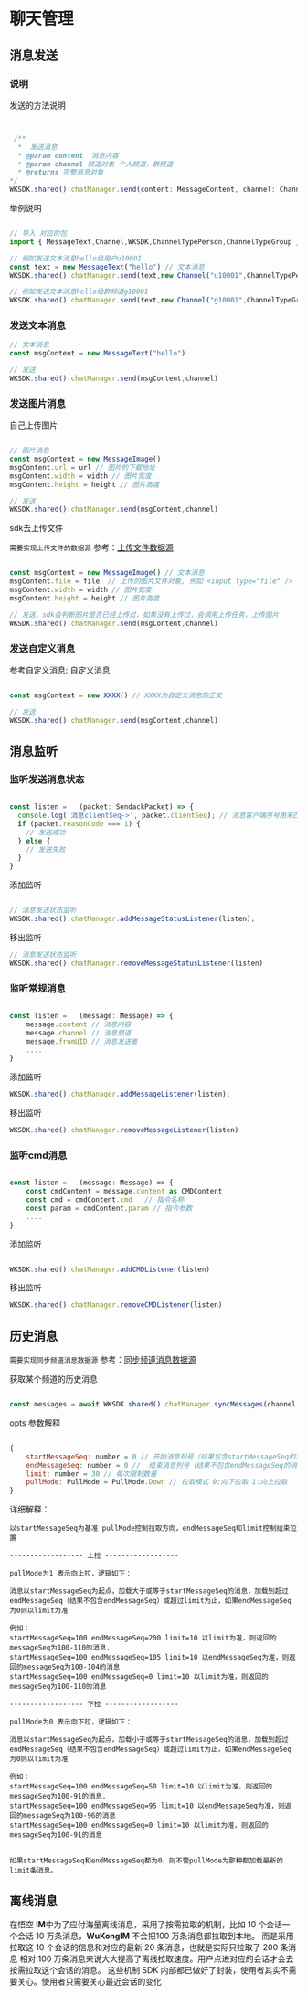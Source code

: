 # 聊天管理

## 消息发送


### 说明

发送的方法说明
```js


 /**
  *  发送消息
  * @param content  消息内容
  * @param channel 频道对象 个人频道，群频道
  * @returns 完整消息对象
*/
WKSDK.shared().chatManager.send(content: MessageContent, channel: Channel)


```

举例说明

``` js

// 导入 对应的包
import { MessageText,Channel,WKSDK,ChannelTypePerson,ChannelTypeGroup } from "wukongimjssdk";

// 例如发送文本消息hello给用户u10001
const text = new MessageText("hello") // 文本消息
WKSDK.shared().chatManager.send(text,new Channel("u10001",ChannelTypePerson))

// 例如发送文本消息hello给群频道g10001
WKSDK.shared().chatManager.send(text,new Channel("g10001",ChannelTypeGroup))

```

### 发送文本消息

``` js
// 文本消息
const msgContent = new MessageText("hello") 

// 发送
WKSDK.shared().chatManager.send(msgContent,channel)

```

### 发送图片消息

自己上传图片

``` js

// 图片消息
const msgContent = new MessageImage() 
msgContent.url = url // 图片的下载地址
msgContent.width = width // 图片宽度
msgContent.height = height // 图片高度

// 发送
WKSDK.shared().chatManager.send(msgContent,channel)

```

sdk去上传文件

`需要实现上传文件的数据源` 参考：[上传文件数据源](/sdk/jssdk/datasource.html#文件上传数据源)

``` js

const msgContent = new MessageImage() // 文本消息
msgContent.file = file  // 上传的图片文件对象, 例如 <input type="file" /> 获取到的文件对象 
msgContent.width = width // 图片宽度
msgContent.height = height // 图片高度

// 发送，sdk会判断图片是否已经上传过，如果没有上传过，会调用上传任务，上传图片
WKSDK.shared().chatManager.send(msgContent,channel)

```

### 发送自定义消息

参考自定义消息: [自定义消息](/sdk/jssdk/advance.html#自定义消息)

```ts

const msgContent = new XXXX() // XXXX为自定义消息的正文

// 发送
WKSDK.shared().chatManager.send(msgContent,channel)
```

## 消息监听

### 监听发送消息状态

``` js

const listen =   (packet: SendackPacket) => {
  console.log('消息clientSeq->', packet.clientSeq); // 消息客户端序号用来匹配对应的发送的消息
  if (packet.reasonCode === 1) {
    // 发送成功
  } else {
    // 发送失败
  }
}

```

添加监听

```js

// 消息发送状态监听
WKSDK.shared().chatManager.addMessageStatusListener(listen);

```


移出监听

```js
// 消息发送状态监听
WKSDK.shared().chatManager.removeMessageStatusListener(listen)

```

### 监听常规消息


``` js

const listen =   (message: Message) => {
    message.content // 消息内容
    message.channel // 消息频道
    message.fromUID // 消息发送者
    ....
}

```

添加监听

```js
WKSDK.shared().chatManager.addMessageListener(listen);
```


移出监听

```js
WKSDK.shared().chatManager.removeMessageListener(listen)
```

### 监听cmd消息

``` js

const listen =   (message: Message) => {
    const cmdContent = message.content as CMDContent
    const cmd = cmdContent.cmd   // 指令名称
    const param = cmdContent.param // 指令参数
    ....
}

```


添加监听

```js

WKSDK.shared().chatManager.addCMDListener(listen)

```


移出监听

```js
WKSDK.shared().chatManager.removeCMDListener(listen)

```

## 历史消息

`需要实现同步频道消息数据源` 参考：[同步频道消息数据源](/sdk/jssdk/datasource.html#同步频道消息数据源)

获取某个频道的历史消息

```js

const messages = await WKSDK.shared().chatManager.syncMessages(channel, opts)


```

opts 参数解释

```js

{
    startMessageSeq: number = 0 // 开始消息列号（结果包含startMessageSeq的消息）
    endMessageSeq: number = 0 //  结束消息列号（结果不包含endMessageSeq的消息）0表示不限制
    limit: number = 30 // 每次限制数量
    pullMode: PullMode = PullMode.Down // 拉取模式 0:向下拉取 1:向上拉取
}

```

详细解释：

```
以startMessageSeq为基准 pullMode控制拉取方向，endMessageSeq和limit控制结束位置

------------------ 上拉 ------------------

pullMode为1 表示向上拉，逻辑如下：

消息以startMessageSeq为起点，加载大于或等于startMessageSeq的消息，加载到超过endMessageSeq（结果不包含endMessageSeq）或超过limit为止，如果endMessageSeq为0则以limit为准

例如：
startMessageSeq=100 endMessageSeq=200 limit=10 以limit为准，则返回的messageSeq为100-110的消息.
startMessageSeq=100 endMessageSeq=105 limit=10 以endMessageSeq为准，则返回的messageSeq为100-104的消息
startMessageSeq=100 endMessageSeq=0 limit=10 以limit为准，则返回的messageSeq为100-110的消息

------------------ 下拉 ------------------

pullMode为0 表示向下拉，逻辑如下：

消息以startMessageSeq为起点，加载小于或等于startMessageSeq的消息，加载到超过endMessageSeq（结果不包含endMessageSeq）或超过limit为止，如果endMessageSeq为0则以limit为准

例如：
startMessageSeq=100 endMessageSeq=50 limit=10 以limit为准，则返回的messageSeq为100-91的消息.
startMessageSeq=100 endMessageSeq=95 limit=10 以endMessageSeq为准，则返回的messageSeq为100-96的消息
startMessageSeq=100 endMessageSeq=0 limit=10 以limit为准，则返回的messageSeq为100-91的消息


如果startMessageSeq和endMessageSeq都为0，则不管pullMode为那种都加载最新的limit条消息。
```


## 离线消息

在悟空 **IM**中为了应付海量离线消息，采用了按需拉取的机制，比如 10 个会话一个会话 10 万条消息，**WuKongIM** 不会把100 万条消息都拉取到本地。 而是采用拉取这 10 个会话的信息和对应的最新 20 条消息，也就是实际只拉取了 200 条消息 相对 100 万条消息来说大大提高了离线拉取速度。用户点进对应的会话才会去按需拉取这个会话的消息。 这些机制 SDK 内部都已做好了封装，使用者其实不需要关心。使用者只需要关心最近会话的变化




